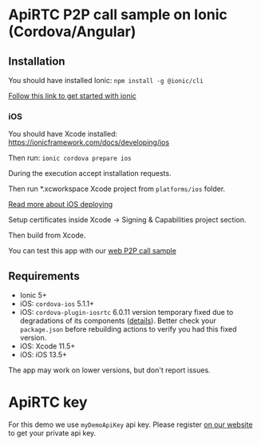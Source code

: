 # ApiRTC P2P call sample on Ionic (Cordova/Angular)

## Installation
You should have installed Ionic:
`npm install -g @ionic/cli`

[Follow this link to get started with ionic](https://ionicframework.com/getting-started/) 

### iOS
You should have Xcode installed:
https://ionicframework.com/docs/developing/ios

Then run:
`ionic cordova prepare ios`

During the execution accept installation requests.

Then run *.xcworkspace Xcode project from `platforms/ios` folder.

[Read more about iOS deploying](https://ionicframework.com/docs/v3/intro/deploying/)

Setup certificates inside Xcode -> Signing & Capabilities project section.

Then build from Xcode.

You can test this app with our [web P2P call sample](https://dev.apirtc.com/demo/peertopeer_call/index.html) 

## Requirements
- Ionic 5+
- iOS: `cordova-ios` 5.1.1+
- iOS: `cordova-plugin-iosrtc` 6.0.11 version temporary fixed due to degradations of its components ([details](https://github.com/cordova-rtc/cordova-plugin-iosrtc/issues/516)). Better check your `package.json` before rebuilding actions to verify you had this fixed version.
- iOS: Xcode 11.5+
- iOS: iOS 13.5+

The app may work on lower versions, but don't report issues.

# ApiRTC key

For this demo we use `myDemoApiKey` api key. Please register [on our website](https://cloud.apizee.com) to get your private api key.
